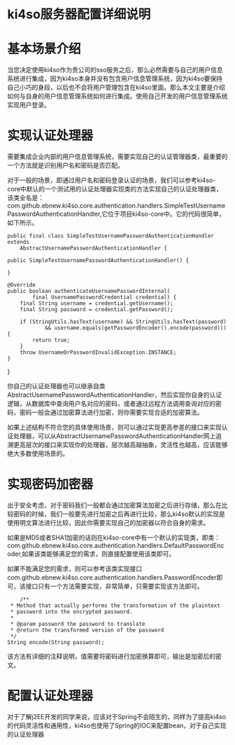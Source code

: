 ki4so服务器配置详细说明
=====

# 基本场景介绍 #

当您决定使用ki4so作为贵公司的sso服务之后，那么必然需要与自己的用户信息系统进行集成，因为ki4so本身并没有包含用户信息管理系统，因为ki4so要保持自己小巧的身段，以后也不会将用户管理包含在ki4so里面。那么本文主要是介绍如何与自身的用户信息管理系统如何进行集成。使用自己开发的用户信息管理系统实现用户登录。


# 实现认证处理器 #

需要集成企业内部的用户信息管理系统，需要实现自己的认证管理器类，最重要的一个方法就是识别用户名和密码是否匹配。

对于一般的场景，即通过用户名和密码登录认证的场景，我们可以参考ki4so-core中默认的一个测试用的认证处理器实现类的方法实现自己的认证处理器类，该类全名是：com.github.ebnew.ki4so.core.authentication.handlers.SimpleTestUsernamePasswordAuthenticationHandler,它位于项目ki4so-core中。它的代码很简单，如下所示。

    public final class SimpleTestUsernamePasswordAuthenticationHandler extends
		AbstractUsernamePasswordAuthenticationHandler {

	public SimpleTestUsernamePasswordAuthenticationHandler() {

	}

	@Override
	public boolean authenticateUsernamePasswordInternal(
			final UsernamePasswordCredential credential) {
		final String username = credential.getUsername();
		final String password = credential.getPassword();

		if (StringUtils.hasText(username) && StringUtils.hasText(password)
				&& username.equals(getPasswordEncoder().encode(password))) {
			return true;
		}
		throw UsernameOrPasswordInvalidException.INSTANCE;
	}
}


你自己的认证处理器也可以继承自类AbstractUsernamePasswordAuthenticationHandler，然后实现你自身的认证逻辑，从数据库中查询用户名对应的密码，或者通过远程方法调用查询对应的密码，密码一般会通过加密算法进行加密，则你需要实现合适的加密算法。

如果上述结构不符合您的具体使用场景，则可以通过实现更高参差的接口来实现认证处理器，可以从AbstractUsernamePasswordAuthenticationHandler网上追溯更高层次的接口来实现你的处理器，层次越高越抽象，灵活性也越高，应该能够绝大多数使用场景的。

# 实现密码加密器 #
出于安全考虑，对于密码我们一般都会通过加密算法加密之后进行存储，那么在比较密码的时候，我们一般要先进行加密之后再进行比较，那么ki4so默认的实现是使用明文算法进行比较，因此你需要实现自己的加密器以符合自身的需求。


如果是MD5或者SHA1加密的话则在ki4so-core中有一个默认的实现类，即类：com.github.ebnew.ki4so.core.authentication.handlers.DefaultPasswordEncoder,如果该类能够满足您的需求，则直接配置使用该类即可。

如果不能满足您的需求，则可以参考该类实现接口com.github.ebnew.ki4so.core.authentication.handlers.PasswordEncoder即可，该接口只有一个方法需要实现，非常简单，只需要实现该方法即可。

        /**
     * Method that actually performs the transformation of the plaintext
     * password into the encrypted password.
     * 
     * @param password the password to translate
     * @return the transformed version of the password
     */
    String encode(String password);

该方法有详细的注释说明，值需要将密码进行加密换算即可，输出是加密后的密文。


# 配置认证处理器 #

对于了解j2EE开发的同学来说，应该对于Spring不会陌生的，同样为了提高ki4so的代码灵活性和通用性，ki4so也使用了Spring的IOC来配置bean，对于自己实现的认证处理器